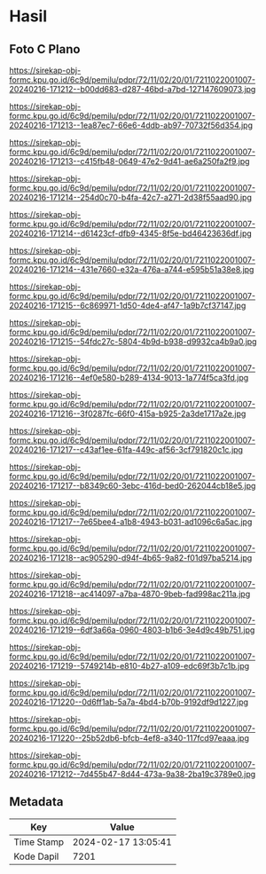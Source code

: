 # Hasil

## Foto C Plano

https://sirekap-obj-formc.kpu.go.id/6c9d/pemilu/pdpr/72/11/02/20/01/7211022001007-20240216-171212--b00dd683-d287-46bd-a7bd-127147609073.jpg

https://sirekap-obj-formc.kpu.go.id/6c9d/pemilu/pdpr/72/11/02/20/01/7211022001007-20240216-171213--1ea87ec7-66e6-4ddb-ab97-70732f56d354.jpg

https://sirekap-obj-formc.kpu.go.id/6c9d/pemilu/pdpr/72/11/02/20/01/7211022001007-20240216-171213--c415fb48-0649-47e2-9d41-ae6a250fa2f9.jpg

https://sirekap-obj-formc.kpu.go.id/6c9d/pemilu/pdpr/72/11/02/20/01/7211022001007-20240216-171214--254d0c70-b4fa-42c7-a271-2d38f55aad90.jpg

https://sirekap-obj-formc.kpu.go.id/6c9d/pemilu/pdpr/72/11/02/20/01/7211022001007-20240216-171214--d61423cf-dfb9-4345-8f5e-bd46423636df.jpg

https://sirekap-obj-formc.kpu.go.id/6c9d/pemilu/pdpr/72/11/02/20/01/7211022001007-20240216-171214--431e7660-e32a-476a-a744-e595b51a38e8.jpg

https://sirekap-obj-formc.kpu.go.id/6c9d/pemilu/pdpr/72/11/02/20/01/7211022001007-20240216-171215--6c869971-1d50-4de4-af47-1a9b7cf37147.jpg

https://sirekap-obj-formc.kpu.go.id/6c9d/pemilu/pdpr/72/11/02/20/01/7211022001007-20240216-171215--54fdc27c-5804-4b9d-b938-d9932ca4b9a0.jpg

https://sirekap-obj-formc.kpu.go.id/6c9d/pemilu/pdpr/72/11/02/20/01/7211022001007-20240216-171216--4ef0e580-b289-4134-9013-1a774f5ca3fd.jpg

https://sirekap-obj-formc.kpu.go.id/6c9d/pemilu/pdpr/72/11/02/20/01/7211022001007-20240216-171216--3f0287fc-66f0-415a-b925-2a3de1717a2e.jpg

https://sirekap-obj-formc.kpu.go.id/6c9d/pemilu/pdpr/72/11/02/20/01/7211022001007-20240216-171217--c43af1ee-61fa-449c-af56-3cf791820c1c.jpg

https://sirekap-obj-formc.kpu.go.id/6c9d/pemilu/pdpr/72/11/02/20/01/7211022001007-20240216-171217--b8349c60-3ebc-416d-bed0-262044cb18e5.jpg

https://sirekap-obj-formc.kpu.go.id/6c9d/pemilu/pdpr/72/11/02/20/01/7211022001007-20240216-171217--7e65bee4-a1b8-4943-b031-ad1096c6a5ac.jpg

https://sirekap-obj-formc.kpu.go.id/6c9d/pemilu/pdpr/72/11/02/20/01/7211022001007-20240216-171218--ac905290-d94f-4b65-9a82-f01d97ba5214.jpg

https://sirekap-obj-formc.kpu.go.id/6c9d/pemilu/pdpr/72/11/02/20/01/7211022001007-20240216-171218--ac414097-a7ba-4870-9beb-fad998ac211a.jpg

https://sirekap-obj-formc.kpu.go.id/6c9d/pemilu/pdpr/72/11/02/20/01/7211022001007-20240216-171219--6df3a66a-0960-4803-b1b6-3e4d9c49b751.jpg

https://sirekap-obj-formc.kpu.go.id/6c9d/pemilu/pdpr/72/11/02/20/01/7211022001007-20240216-171219--5749214b-e810-4b27-a109-edc69f3b7c1b.jpg

https://sirekap-obj-formc.kpu.go.id/6c9d/pemilu/pdpr/72/11/02/20/01/7211022001007-20240216-171220--0d6ff1ab-5a7a-4bd4-b70b-9192df9d1227.jpg

https://sirekap-obj-formc.kpu.go.id/6c9d/pemilu/pdpr/72/11/02/20/01/7211022001007-20240216-171220--25b52db6-bfcb-4ef8-a340-117fcd97eaaa.jpg

https://sirekap-obj-formc.kpu.go.id/6c9d/pemilu/pdpr/72/11/02/20/01/7211022001007-20240216-171212--7d455b47-8d44-473a-9a38-2ba19c3789e0.jpg


## Metadata

| Key        | Value               |
| ---------- | ------------------- |
| Time Stamp | 2024-02-17 13:05:41 |
| Kode Dapil | 7201                |



